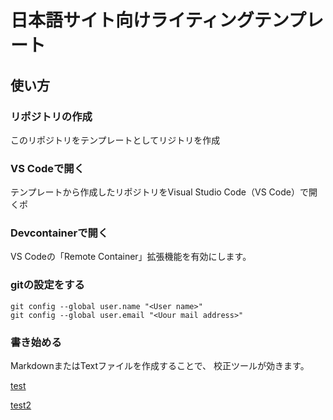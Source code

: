 # 日本語サイト向けライティングテンプレート

## 使い方

### リポジトリの作成

このリポジトリをテンプレートとしてリジトリを作成

### VS Codeで開く

テンプレートから作成したリポジトリをVisual Studio Code（VS Code）で開くポ

### Devcontainerで開く

VS Codeの「Remote Container」拡張機能を有効にします。

### gitの設定をする

```shell
git config --global user.name "<User name>"
git config --global user.email "<Uour mail address>"
```

### 書き始める

MarkdownまたはTextファイルを作成することで、
校正ツールが効きます。

[test](https://google.com)

[test2](./multisplit)